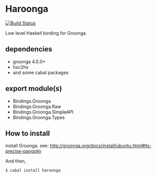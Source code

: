 Haroonga
===

[![Build Status](https://travis-ci.org/cosmo0920/haroonga.png?branch=master)](https://travis-ci.org/cosmo0920/haroonga)

Low level Haskell binding for Groonga.

## dependencies

* groonga 4.0.0+
* hsc2hs
* and some cabal packages

## export module(s)

* Bindings.Groonga
* Bindings.Groonga.Raw
* Bindings.Groonga.SimpleAPI
* Bindings.Groonga.Types

## How to install

install Groonga. see: http://groonga.org/docs/install/ubuntu.html#lts-precise-pangolin

And then,

```bash
$ cabal install haroonga
```
